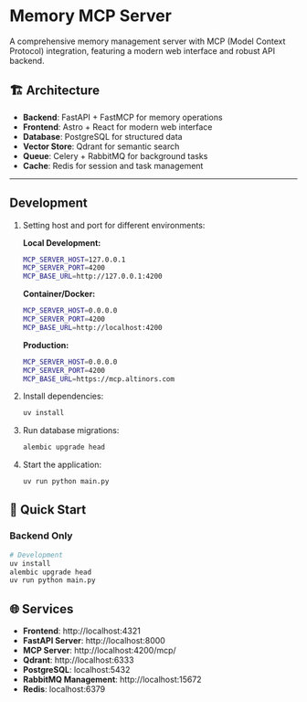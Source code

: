 # Memory MCP Server

A comprehensive memory management server with MCP (Model Context Protocol) integration, featuring a modern web interface and robust API backend.

## 🏗️ Architecture

- **Backend**: FastAPI + FastMCP for memory operations
- **Frontend**: Astro + React for modern web interface  
- **Database**: PostgreSQL for structured data
- **Vector Store**: Qdrant for semantic search
- **Queue**: Celery + RabbitMQ for background tasks
- **Cache**: Redis for session and task management

---

## Development

1. Setting host and port for different environments:
   
   **Local Development:**
   ```bash
   MCP_SERVER_HOST=127.0.0.1
   MCP_SERVER_PORT=4200
   MCP_BASE_URL=http://127.0.0.1:4200
   ```
   
   **Container/Docker:**
   ```bash
   MCP_SERVER_HOST=0.0.0.0
   MCP_SERVER_PORT=4200
   MCP_BASE_URL=http://localhost:4200
   ```
   
   **Production:**
   ```bash
   MCP_SERVER_HOST=0.0.0.0
   MCP_SERVER_PORT=4200
   MCP_BASE_URL=https://mcp.altinors.com
   ```

2. Install dependencies:
   ```bash
   uv install
   ```

3. Run database migrations:
   ```bash
   alembic upgrade head
   ```

4. Start the application:
   ```bash
   uv run python main.py
   ```

## 🚀 Quick Start

### Backend Only

```bash
# Development
uv install
alembic upgrade head
uv run python main.py
```

## 🌐 Services

- **Frontend**: http://localhost:4321
- **FastAPI Server**: http://localhost:8000
- **MCP Server**: http://localhost:4200/mcp/
- **Qdrant**: http://localhost:6333
- **PostgreSQL**: localhost:5432
- **RabbitMQ Management**: http://localhost:15672
- **Redis**: localhost:6379
